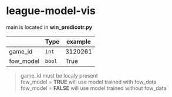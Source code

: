 # league-model-vis

main is located in **win_predicotr.py**



|                |Type                         |example                         |
|----------------|-------------------------------|-----------------------------|
|game_id |`int`            |3120261            |
|fow_model         |`bool`            |True            |

> game_id must be localy present  
> fow_model = **TRUE** will use model trained with fow_data  
> fow_model = **FALSE** will use model trained without fow_data  

